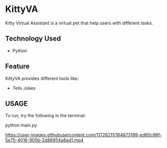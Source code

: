 # KittyVA

Kitty Virtual Assistant is a virtual pet that help users with different tasks. 

## Technology Used
<ul>
    <li>Python</li>
</ul>

## Feature
KittyVA provides different tools like: 
<ul>
    <li>Tells Jokes</li> 
</ul>

## USAGE
To run, try the following in the terminal:

python main.py

https://user-images.githubusercontent.com/11726211/184873189-ed65c86f-5e75-4016-905b-2d88954a8ad1.mp4

